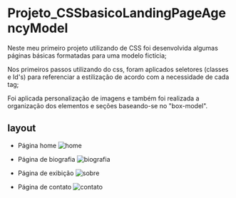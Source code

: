 # Projeto_CSSbasicoLandingPageAgencyModel
Neste meu primeiro projeto utilizando de CSS foi desenvolvida algumas páginas básicas formatadas para uma modelo ficticia;

Nos primeiros passos utilizando do css, foram aplicados seletores (classes e Id's) para referenciar a estilização de acordo com a necessidade de cada tag;

Foi aplicada personalização de imagens e também foi realizada a organização dos elementos e seções baseando-se no "box-model".

## layout

- Página home
![home](https://user-images.githubusercontent.com/101514539/185768200-7d811781-2f45-4748-b036-010a5a93f550.png)

- Página de biografia
![biografia](https://user-images.githubusercontent.com/101514539/185768244-0284807c-05a5-4235-b90d-e17786befa8a.png)

- Página de exibição
![sobre](https://user-images.githubusercontent.com/101514539/185768252-2385ae71-ba9b-4f3e-b7fd-c22e399f34eb.png)

- Página de contato
![contato](https://user-images.githubusercontent.com/101514539/185768233-574e1485-ac9a-45d4-88fb-dc064e29039e.png)
